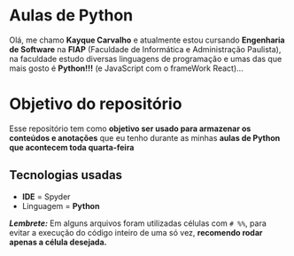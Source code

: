 # Aulas de Python

Olá, me chamo **Kayque Carvalho** e atualmente estou cursando **Engenharia de Software** na **FIAP** (Faculdade de Informática e Administração Paulista), na faculdade estudo diversas linguagens de programação e umas das que mais gosto é **Python!!!** (e JavaScript com o frameWork React)...

# Objetivo do repositório

Esse repositório tem como **objetivo ser usado para armazenar os conteúdos e anotações** que eu tenho durante as minhas **aulas de Python que acontecem toda quarta-feira**

## Tecnologias usadas

- **IDE** = Spyder
- Linguagem = **Python**

_**Lembrete:**_ Em alguns arquivos foram utilizadas células com ``# %%``, para evitar a execução do código inteiro de uma só vez, **recomendo rodar apenas a célula desejada.**